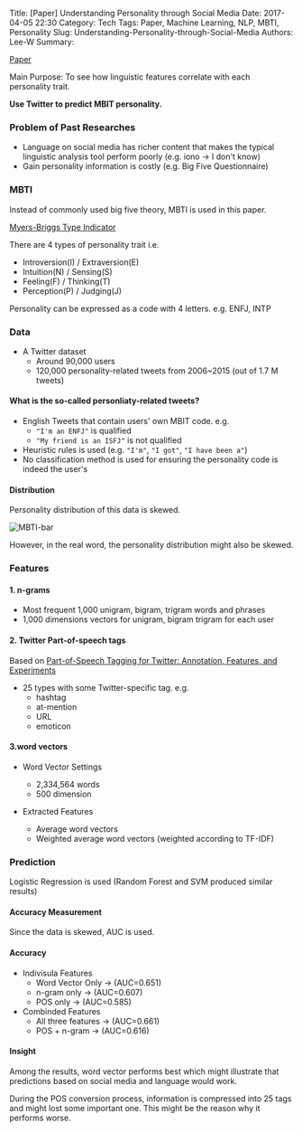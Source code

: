Title: [Paper] Understanding Personality through Social Media
Date: 2017-04-05 22:30
Category: Tech
Tags: Paper, Machine Learning, NLP, MBTI, Personality
Slug: Understanding-Personality-through-Social-Media
Authors: Lee-W
Summary: 


[Paper](https://pdfs.semanticscholar.org/1503/fc3acf17b1972c9a16e40b3eba6c2a140624.pdf)

Main Purpose: To see how linguistic features correlate with each personality trait.

<!--more-->

**Use Twitter to predict MBIT personality.**

### Problem of Past Researches
- Language on social media has richer content that makes the typical linguistic analysis tool perform poorly (e.g. iono -> I don't know)
- Gain personality information is costly (e.g. Big Five Questionnaire)

### MBTI
Instead of commonly used big five theory, MBTI is used in this paper.

[Myers-Briggs Type Indicator](https://en.wikipedia.org/wiki/Myers–Briggs_Type_Indicator)

There are 4 types of personality trait
i.e.

- Introversion(I) / Extraversion(E)
- Intuition(N) / Sensing(S)
- Feeling(F) / Thinking(T)
- Perception(P) / Judging(J)

Personality can be expressed as a code with 4 letters.
e.g. ENFJ, INTP

### Data
- A Twitter dataset
	- Around 90,000 users
	- 120,000 personality-related tweets from 2006~2015 (out of 1.7 M tweets)

#### What is the so-called personliaty-related tweets?
- English Tweets that contain users' own MBIT code. 
	e.g.
	- `"I'm an ENFJ"` is qualified
	- `"My friend is an ISFJ"` is not qualified
- Heuristic rules is used (e.g. `"I'm"`, `"I got"`, `"I have been a"`)
- No classification method is used for ensuring the personality code is indeed the user's 


#### Distribution

Personality distribution of this data is skewed.

![MBTI-bar]({static}/images/posts-image/2017-04-05-understanding-personliaty-through-social-media/MBTI-bar.png)

However, in the real word, the personality distribution might also be skewed.
	 
### Features
#### 1. n-grams
- Most frequent 1,000 unigram, bigram, trigram words and phrases
- 1,000 dimensions vectors for unigram, bigram trigram for each user

#### 2. Twitter Part-of-speech tags
Based on [Part-of-Speech Tagging for Twitter: Annotation, Features, and Experiments](http://www.cs.cmu.edu/~ark/TweetNLP/gimpel+etal.acl11.pdf)

- 25 types with some Twitter-specific tag. 
  e.g.
	- hashtag
	- at-mention
	- URL
	- emoticon 

#### 3.word vectors
- Word Vector Settings
	- 2,334,564 words
	- 500 dimension

- Extracted Features
	- Average word vectors
	- Weighted average word vectors (weighted according to TF-IDF) 

### Prediction
Logistic Regression is used (Random Forest and SVM produced similar results)

#### Accuracy Measurement
Since the data is skewed, AUC is used.

#### Accuracy
- Indivisula Features
	- Word Vector Only -> (AUC=0.651) 
	- n-gram only -> (AUC=0.607)
	- POS only -> (AUC=0.585)
- Combinded Features
	- All three features -> (AUC=0.661)
	- POS + n-gram -> (AUC=0.616)

#### Insight
Among the results, word vector performs best which might illustrate that predictions based on social media and language would work.

During the POS conversion process, information is compressed into 25 tags and might lost some important one.
This might be the reason why it performs worse.